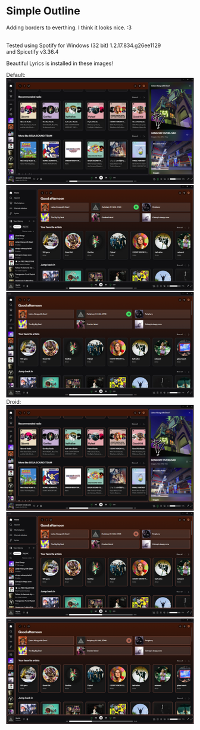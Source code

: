 # Simple Outline
Adding borders to everthing. I think it looks nice. :3

<br> Tested using Spotify for Windows (32 bit)
1.2.17.834.g26ee1129 <br>
and Spicetify v3.36.4

Beautiful Lyrics is installed in these images!

Default:
![Default](https://github.com/Droidiar/simpleoutline-spicetify/raw/main/images/default.webp)
![DefaultFullExpanded](https://github.com/Droidiar/simpleoutline-spicetify/raw/main/images/defaultfullexpanded.webp)
![DefaultFull](https://github.com/Droidiar/simpleoutline-spicetify/raw/main/images/defaultfull.webp)
Droid:
![Droid](https://github.com/Droidiar/simpleoutline-spicetify/raw/main/images/droid.webp)
![DroidFullExpanded](https://github.com/Droidiar/simpleoutline-spicetify/raw/main/images/droidfullexpanded.webp)
![DroidFull](https://github.com/Droidiar/simpleoutline-spicetify/raw/main/images/droidfull.webp)
